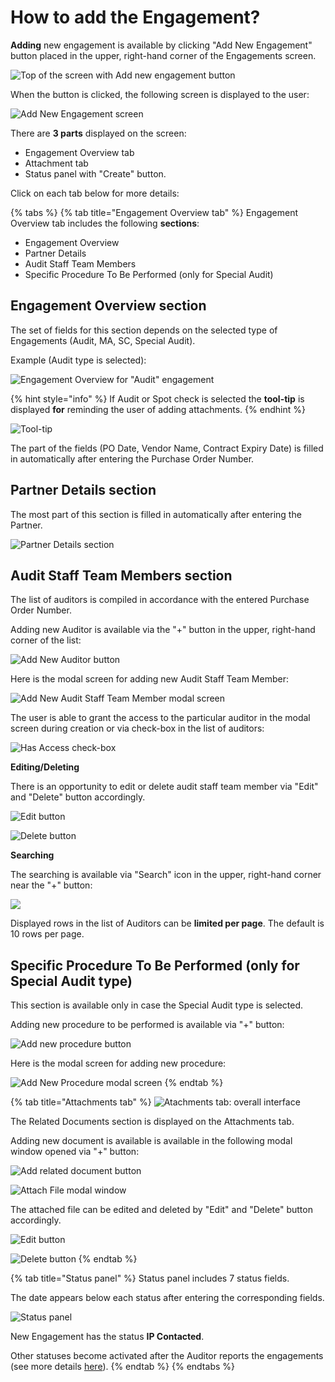 # How to add the Engagement?

**Adding** new engagement is available by clicking "Add New Engagement"  button placed in the upper, right-hand corner of the Engagements screen.

![Top of the screen with Add new engagement button](../../../.gitbook/assets/5.png)

 When the button is clicked, the following screen is displayed to the user:

![Add New Engagement screen](../../../.gitbook/assets/6.png)

There are **3 parts** displayed on the screen:

* Engagement Overview tab
* Attachment tab
* Status panel with "Create" button.

Click on each tab below for more details:

{% tabs %}
{% tab title="Engagement Overview tab" %}
Engagement Overview tab includes  the following **sections**: 

* Engagement Overview
* Partner Details
* Audit Staff Team Members 
* Specific Procedure To Be Performed \(only for Special Audit\)

## Engagement Overview section

The set of fields for this section depends on the selected type of Engagements \(Audit, MA, SC, Special Audit\).

Example \(Audit type is selected\):

![Engagement Overview for &quot;Audit&quot; engagement](../../../.gitbook/assets/7.png)

{% hint style="info" %}
If Audit or Spot check is selected the **tool-tip** is displayed **for** reminding the user of adding attachments. 
{% endhint %}

![Tool-tip ](../../../.gitbook/assets/8.png)

The part of the fields \(PO Date, Vendor Name, Contract Expiry Date\) is filled in automatically after entering the Purchase Order Number.

## Partner Details section

The most part of this section is filled in automatically after entering the Partner.

![Partner Details section](../../../.gitbook/assets/9.png)

## Audit Staff Team Members section

The list of auditors is compiled in accordance with the entered Purchase Order Number.

Adding new Auditor is available via the "+" button in the upper, right-hand corner of the list:

![Add New Auditor button](../../../.gitbook/assets/10.png)

Here is the modal screen for adding new Audit Staff Team Member: 

![Add New Audit Staff Team Member modal screen](../../../.gitbook/assets/11.png)

The user is able to grant the access to the particular auditor in the modal screen during creation or via check-box in the list of auditors: 

![Has Access check-box](../../../.gitbook/assets/12.png)

**Editing/Deleting**

There is an opportunity to edit or delete audit staff team member via "Edit" and "Delete" button accordingly.

![Edit button](../../../.gitbook/assets/13.png)

![Delete button](../../../.gitbook/assets/14.png)

**Searching**

The searching is available via "Search" icon in the upper, right-hand corner near the "+" button:

![](../../../.gitbook/assets/15.png)

Displayed rows in the list of Auditors can be **limited per page**. The default is 10 rows per page.

## Specific Procedure To Be Performed \(only for Special Audit type\)

This section is available only in case the Special Audit type is selected.

Adding new procedure to be performed is available via "+" button: 

![Add new procedure button](../../../.gitbook/assets/18.png)

Here is the modal screen for adding new procedure: 

![Add New Procedure modal screen](../../../.gitbook/assets/19.png)
{% endtab %}

{% tab title="Attachments tab" %}
![Atachments tab: overall interface](../../../.gitbook/assets/20.png)

The Related Documents section is displayed on the Attachments tab. 

Adding new document is available is available in the following modal window opened via "+" button:

![Add related document button](../../../.gitbook/assets/21.png)

![Attach File modal window](../../../.gitbook/assets/22.png)

The attached file can be edited and deleted by "Edit" and "Delete" button accordingly.

![Edit button](../../../.gitbook/assets/23%20%281%29.png)

![Delete button](../../../.gitbook/assets/24.png)
{% endtab %}

{% tab title="Status panel" %}
Status panel includes 7 status fields. 

The date appears below each status after entering the corresponding fields.  

![Status panel](../../../.gitbook/assets/28.png)

New Engagement has the status **IP Contacted**. 

Other statuses become activated after the Auditor reports the engagements \(see more details [here](../edit-by-auditor/)\).
{% endtab %}
{% endtabs %}





